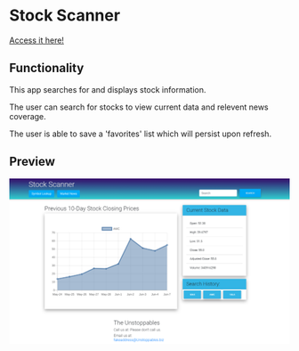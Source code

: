 # Stock Scanner

[Access it here!](https://buneroskoviche.github.io/StockScanner/)

## Functionality
This app searches for and displays stock information.

The user can search for stocks to view current data and relevent news coverage.

The user is able to save a 'favorites' list which will persist upon refresh.

## Preview
![Scanner](./assets/images/Stock-Scanner.png)